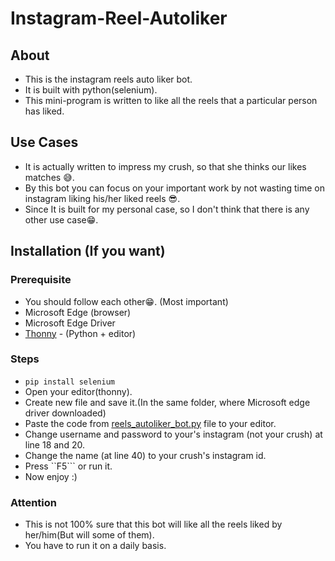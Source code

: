 # Instagram-Reel-Autoliker

## About
- This is the instagram reels auto liker bot. 
- It is built with python(selenium). 
- This mini-program is written to like all the reels that a particular person has liked.

## Use Cases
- It is actually written to impress my crush, so that she thinks our likes matches 😅.
- By this bot you can focus on your important work by not wasting time on instagram liking his/her liked reels 😎.
- Since It is built for my personal case, so I don't think that there is any other use case😁.

## Installation (If you want)
### Prerequisite
- You should follow each other😁. (Most important)
- Microsoft Edge (browser)
- Microsoft Edge Driver
- [Thonny](https://thonny.org/) - (Python + editor)

### Steps
- ``` pip install selenium ```
- Open your editor(thonny).
- Create new file and save it.(In the same folder, where Microsoft edge driver downloaded)
- Paste the code from [reels_autoliker_bot.py](https://github.com/Kamalkoranga/Instagram-Reel-Autoliker/blob/main/reels_autoliker_bot.py) file to your editor.
- Change username and password to your's instagram (not your crush) at line 18 and 20.
- Change the name (at line 40) to your crush's instagram id.
- Press ``F5``` or run it.
- Now enjoy :)

### Attention
- This is not 100% sure that this bot will like all the reels liked by her/him(But will some of them).
- You have to run it on a daily basis.
